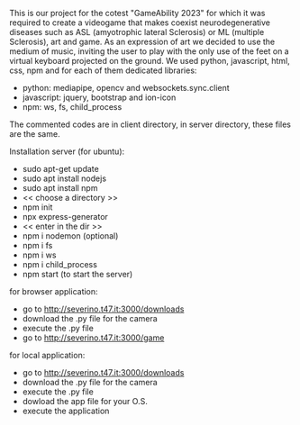 This is our project for the cotest "GameAbility 2023" for which it was required to create a videogame that makes coexist neurodegenerative diseases such as ASL (amyotrophic lateral Sclerosis) or ML (multiple Sclerosis), art and game.
As an expression of art we decided to use the medium of music, inviting the user to play with the only use of the feet on a virtual keyboard projected on the ground.
We used python, javascript, html, css, npm and for each of them dedicated libraries:
- python: mediapipe, opencv and websockets.sync.client 
-  javascript:  jquery, bootstrap and ion-icon
- npm: ws, fs, child_process

The commented codes are in client directory, in server directory, these files are the same.

Installation server (for ubuntu):
- sudo apt-get update
- sudo apt install nodejs
- sudo apt install npm
- << choose a directory >>
- npm init
- npx express-generator
- << enter in the dir >>
- npm i nodemon (optional)
- npm i fs
- npm i ws
- npm i child_process
- npm start (to start the server)

for browser application:
- go to http://severino.t47.it:3000/downloads
- download the .py file for the camera
- execute the .py file
- go to http://severino.t47.it:3000/game

for local application:
- go to http://severino.t47.it:3000/downloads
- download the .py file for the camera
- execute the .py file
- dowload the app file for your O.S.
- execute the application
